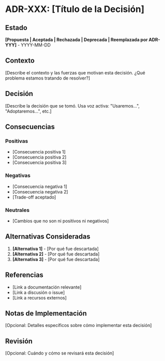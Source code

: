 # ADR-XXX: [Título de la Decisión]

## Estado
**[Propuesta | Aceptada | Rechazada | Deprecada | Reemplazada por ADR-YYY]** - YYYY-MM-DD

## Contexto
[Describe el contexto y las fuerzas que motivan esta decisión. ¿Qué problema estamos tratando de resolver?]

## Decisión
[Describe la decisión que se tomó. Usa voz activa: "Usaremos...", "Adoptaremos...", etc.]

## Consecuencias

### Positivas
- [Consecuencia positiva 1]
- [Consecuencia positiva 2]
- [Consecuencia positiva 3]

### Negativas
- [Consecuencia negativa 1]
- [Consecuencia negativa 2]
- [Trade-off aceptado]

### Neutrales
- [Cambios que no son ni positivos ni negativos]

## Alternativas Consideradas
1. **[Alternativa 1]** - [Por qué fue descartada]
2. **[Alternativa 2]** - [Por qué fue descartada]
3. **[Alternativa 3]** - [Por qué fue descartada]

## Referencias
- [Link a documentación relevante]
- [Link a discusión o issue]
- [Link a recursos externos]

## Notas de Implementación
[Opcional: Detalles específicos sobre cómo implementar esta decisión]

## Revisión
[Opcional: Cuándo y cómo se revisará esta decisión]
